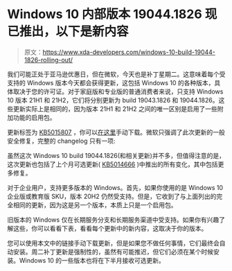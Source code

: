 # Windows 10 内部版本 19044.1826 现已推出，以下是新内容

> 原文：<https://www.xda-developers.com/windows-10-build-19044-1826-rolling-out/>

我们可能正处于亚马逊优惠日，但在微软，今天也是补丁星期二。这意味着每个受支持的 Windows 版本今天都会获得更新，这包括 Windows 10 的各种版本，具体取决于您的许可证。对于家庭版和专业版的普通消费者来说，只支持 Windows 10 版本 21H1 和 21H2，它们将分别更新为 build 19043.1826 和 19044.1826。这些更新实际上是相同的，因为版本 21H1 和 21H2 之间的唯一区别是启用了一些附加功能的启用包。

更新标签为 [KB5015807](https://support.microsoft.com/en-us/help/5015807) ，你可以[在这里](https://www.catalog.update.microsoft.com/Search.aspx?q=KB5015807)手动下载。微软只强调了此次更新的一般安全修复，完整的 changelog 只有一项:

虽然这次 Windows 10 build 19044.1826(和相关更新)并不多，但值得注意的是，这次更新也包括了上个月可选更新( [KB5014666](https://support.microsoft.com/en-us/help/5014666) )中推出的所有变化，其中包括更多修复。

对于企业用户，支持更多版本的 Windows。首先，如果你使用的是 Windows 10 企业版或教育版 SKU，版本 20H2 仍然受支持。但是，它收到了与上面列出的完全相同的更新，因为这是另一个版本，本质上只是一个启用包。

旧版本的 Windows 仅在长期服务分支和长期服务渠道中受支持。如果你有兴趣了解这些，你可以看看下表，看看每个更新中的新内容，这取决于你的版本。

您可以使用本文中的链接手动下载更新，但是如果您不做任何事情，它们最终会自动安装。周二补丁更新是强制性的，虽然有可能推迟，但它们必须在某个时候安装。Windows 10 的一些版本也将在下半月接收可选更新。